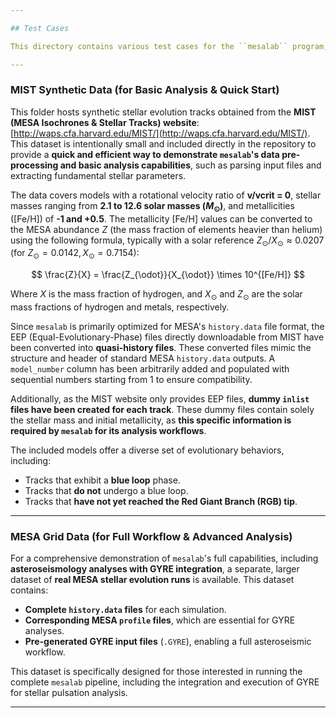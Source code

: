 ```yaml
---

## Test Cases

This directory contains various test cases for the ``mesalab`` program, each designed to demonstrate different aspects of its functionality.

---
```


### MIST Synthetic Data (for Basic Analysis & Quick Start)

This folder hosts synthetic stellar evolution tracks obtained from the **MIST (MESA Isochrones & Stellar Tracks) website**: [http://waps.cfa.harvard.edu/MIST/](http://waps.cfa.harvard.edu/MIST/). This dataset is intentionally small and included directly in the repository to provide a **quick and efficient way to demonstrate ``mesalab``'s data pre-processing and basic analysis capabilities**, such as parsing input files and extracting fundamental stellar parameters.

The data covers models with a rotational velocity ratio of **v/vcrit = 0**, stellar masses ranging from **2.1 to 12.6 solar masses ($M_{\odot}$)**, and metallicities ([Fe/H]) of **-1 and +0.5**. The metallicity [Fe/H] values can be converted to the MESA abundance $Z$ (the mass fraction of elements heavier than helium) using the following formula, typically with a solar reference $Z_{\odot}/X_{\odot} \approx 0.0207$ (for $Z_{\odot}=0.0142, X_{\odot}=0.7154$):

$$ \frac{Z}{X} = \frac{Z_{\odot}}{X_{\odot}} \times 10^{[Fe/H]} $$

Where $X$ is the mass fraction of hydrogen, and $X_{\odot}$ and $Z_{\odot}$ are the solar mass fractions of hydrogen and metals, respectively.

Since `mesalab` is primarily optimized for MESA's `history.data` file format, the EEP (Equal-Evolutionary-Phase) files directly downloadable from MIST have been converted into **quasi-history files**. These converted files mimic the structure and header of standard MESA ``history.data`` outputs. A ``model_number`` column has been arbitrarily added and populated with sequential numbers starting from 1 to ensure compatibility.

Additionally, as the MIST website only provides EEP files, **dummy ``inlist`` files have been created for each track**. These dummy files contain solely the stellar mass and initial metallicity, as **this specific information is required by ``mesalab`` for its analysis workflows**.

The included models offer a diverse set of evolutionary behaviors, including:
* Tracks that exhibit a **blue loop** phase.
* Tracks that **do not** undergo a blue loop.
* Tracks that **have not yet reached the Red Giant Branch (RGB) tip**.

---

### MESA Grid Data (for Full Workflow & Advanced Analysis)

For a comprehensive demonstration of ``mesalab``'s full capabilities, including **asteroseismology analyses with GYRE integration**, a separate, larger dataset of **real MESA stellar evolution runs** is available. This dataset contains:

* **Complete ``history.data`` files** for each simulation.
* **Corresponding MESA ``profile`` files**, which are essential for GYRE analyses.
* **Pre-generated GYRE input files** (``.GYRE``), enabling a full asteroseismic workflow.

This dataset is specifically designed for those interested in running the complete ``mesalab`` pipeline, including the integration and execution of GYRE for stellar pulsation analysis.

---
